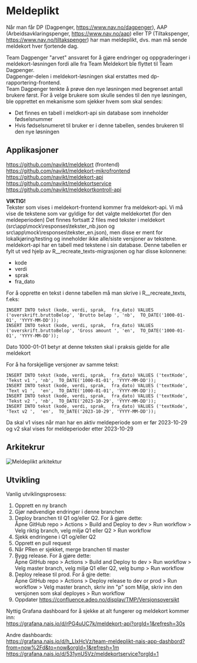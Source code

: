 # Meldeplikt

Når man får DP (Dagpenger, https://www.nav.no/dagpenger), AAP (Arbeidsavklaringspenger, https://www.nav.no/aap) eller TP (Tiltakspenger, https://www.nav.no/tiltakspenger) har man meldeplikt, dvs. man må sende meldekort hver fjortende dag.

Team Dagpenger "arvet" ansvaret for å gjøre endringer og oppgraderinger i meldekort-løsningen fordi alle fra Team Meldekort ble flyttet til Team Dagpenger.  
Dagpenger-delen i meldekort-løsningen skal erstattes med dp-rapportering-frontend.  
Team Dagpenger tenkte å prøve den nye løsningen med begrenset antall brukere først. For å velge brukere som skulle sendes til den nye løsningen, ble opprettet en mekanisme som sjekker hvem som skal sendes:  
- Det finnes en tabell i meldkort-api sin database som inneholder fødselsnummer  
- Hvis fødselsnumeret til bruker er i denne tabellen, sendes brukeren til den nye løsningen


## Applikasjoner
https://github.com/navikt/meldekort (frontend)  
https://github.com/navikt/meldekort-mikrofrontend  
https://github.com/navikt/meldekort-api  
https://github.com/navikt/meldekortservice  
https://github.com/navikt/meldekortkontroll-api  

**VIKTIG!**  
Tekster som vises i meldekort-frontend kommer fra meldekort-api. Vi må vise de tekstene som var gyldige for det valgte meldekortet (for den meldeperioden)
Det finnes fortsatt 2 files med tekster i meldekort (src\app\mock\responses\tekster_nb.json og src\app\mock\responses\tekster_en.json),
men disse er ment for lokalkjøring/testing og inneholder ikke alle/siste versjoner av tekstene.
meldekort-api har en tabell med tekstene i sin database. Denne tabellen er fylt ut ved hjelp av R__recreate_texts-migrasjonen og har disse kolonnene:
- kode
- verdi
- sprak
- fra_dato

For å opprette en tekst i denne tabellen må man skrive i R__recreate_texts, f.eks:
```
INSERT INTO tekst (kode, verdi, sprak,  fra_dato) VALUES ('overskrift.bruttoBelop', 'Brutto beløp ', 'nb',  TO_DATE('1000-01-01', 'YYYY-MM-DD'));
INSERT INTO tekst (kode, verdi, sprak,  fra_dato) VALUES ('overskrift.bruttoBelop', 'Gross amount ', 'en',  TO_DATE('1000-01-01', 'YYYY-MM-DD'));
```

Dato 1000-01-01 betyr at denne teksten skal i praksis gjelde for alle meldekort

For å ha forskjellige versjoner av samme tekst:
```
INSERT INTO tekst (kode, verdi, sprak,  fra_dato) VALUES ('textKode', 'Tekst v1 ', 'nb',  TO_DATE('1000-01-01', 'YYYY-MM-DD'));
INSERT INTO tekst (kode, verdi, sprak,  fra_dato) VALUES ('textKode', 'Text v1 ',  'en',  TO_DATE('1000-01-01', 'YYYY-MM-DD'));
INSERT INTO tekst (kode, verdi, sprak,  fra_dato) VALUES ('textKode', 'Tekst v2 ', 'nb',  TO_DATE('2023-10-29', 'YYYY-MM-DD'));
INSERT INTO tekst (kode, verdi, sprak,  fra_dato) VALUES ('textKode', 'Text v2 ',  'en',  TO_DATE('2023-10-29', 'YYYY-MM-DD'));
```

Da skal v1 vises når man har en aktiv meldeperiode som er før 2023-10-29 og v2 skal vises for meldeperioder etter 2023-10-29


## Arkitekrur

![Meldeplikt arkitektur](meldeplikt.drawio)


## Utvikling

Vanlig utviklingsprosess:  
1. Opprett en ny branch  
2. Gjør nødvendige endringer i denne branchen  
3. Deploy branchen til Q1 og/eller Q2. For å gjøre dette:  
Åpne GitHub repo > Actions > Build and Deploy to dev > Run workflow > Velg riktig branch, velg miljø Q1 eller Q2 > Run workflow  
4. Sjekk endringene i Q1 og/eller Q2  
5. Opprett en pull request  
6. Når PRen er sjekket, merge branchen til master  
7. Bygg release. For å gjøre dette:  
Åpne GitHub repo > Actions > Build and Deploy to dev > Run workflow > Velg master branch, velg miljø Q1 eller Q2, velg bump > Run workflow  
8. Deploy release til prod. For å gjre dette:  
Åpne GitHub repo > Actions > Deploy release to dev or prod > Run workflow > Velg master branch, skriv inn "p" som Miljø, skriv inn den versjonen som skal deployes > Run workflow  
9. Oppdater https://confluence.adeo.no/display/TMP/Versjonsoversikt

Nyttig Grafana dashboard for å sjekke at alt fungerer og meldekort kommer inn:  
https://grafana.nais.io/d/rPG4uUC7k/meldekort-api?orgId=1&refresh=30s

Andre dashboards:  
https://grafana.nais.io/d/h_LlxHcVz/team-meldeplikt-nais-app-dashbord?from=now%2Fd&to=now&orgId=1&refresh=1m  
https://grafana.nais.io/d/531ynU5Vz/meldekortservice?orgId=1
